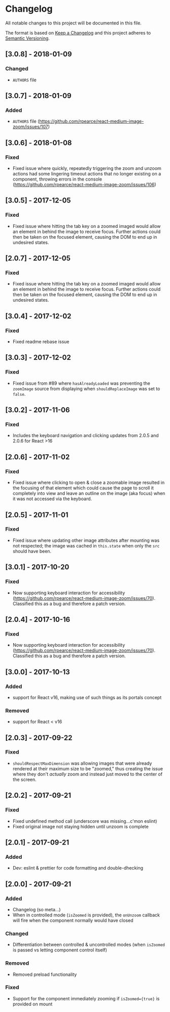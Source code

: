 # Changelog
All notable changes to this project will be documented in this file.

The format is based on [Keep a Changelog](http://keepachangelog.com/en/1.0.0/)
and this project adheres to [Semantic Versioning](http://semver.org/spec/v2.0.0.html).

## [3.0.8] - 2018-01-09

### Changed
- `AUTHORS` file

## [3.0.7] - 2018-01-09

### Added
- `AUTHORS` file (https://github.com/rpearce/react-medium-image-zoom/issues/107)

## [3.0.6] - 2018-01-08

### Fixed
- Fixed issue where quickly, repeatedly triggering the zoom and unzoom actions had some lingering timeout actions that no longer existing on a component, throwing errors in the console (https://github.com/rpearce/react-medium-image-zoom/issues/106)

## [3.0.5] - 2017-12-05

### Fixed
- Fixed issue where hitting the tab key on a zoomed imaged would allow
an element in behind the image to receive focus. Further actions
could then be taken on the focused element, causing the DOM to end
up in undesired states.

## [2.0.7] - 2017-12-05

### Fixed
- Fixed issue where hitting the tab key on a zoomed imaged would allow
an element in behind the image to receive focus. Further actions
could then be taken on the focused element, causing the DOM to end
up in undesired states.

## [3.0.4] - 2017-12-02

### Fixed
- Fixed readme rebase issue

## [3.0.3] - 2017-12-02

### Fixed
- Fixed issue from #89 where `hasAlreadyLoaded` was preventing the `zoomImage` source from displaying when `shouldReplaceImage` was set to `false`.

## [3.0.2] - 2017-11-06

### Fixed
- Includes the keyboard navigation and clicking updates from 2.0.5 and 2.0.6 for React >16

## [2.0.6] - 2017-11-02

### Fixed
- Fixed issue where clicking to open & close a zoomable image resulted in the focusing of that element which could cause the page to scroll it completely into view and leave an outline on the image (aka focus) when it was not accessed via the keyboard.

## [2.0.5] - 2017-11-01

### Fixed
- Fixed issue where updating other image attributes after mounting was not respected; the image was cached in `this.state` when only the `src` should have been.

## [3.0.1] - 2017-10-20

### Fixed
- Now supporting keyboard interaction for accessibility (https://github.com/rpearce/react-medium-image-zoom/issues/70). Classified this as a bug and therefore a patch version.

## [2.0.4] - 2017-10-16

### Fixed
- Now supporting keyboard interaction for accessibility (https://github.com/rpearce/react-medium-image-zoom/issues/70). Classified this as a bug and therefore a patch version.

## [3.0.0] - 2017-10-13

### Added
- support for React v16, making use of such things as its portals concept

### Removed
- support for React < v16

## [2.0.3] - 2017-09-22

### Fixed
- `shouldRespectMaxDimension` was allowing images that were already rendered at their maximum size to be "zoomed," thus creating the issue where they don't _actually_ zoom and instead just moved to the center of the screen.

## [2.0.2] - 2017-09-21

### Fixed
- Fixed undefined method call (underscore was missing...c'mon eslint)
- Fixed original image not staying hidden until unzoom is complete

## [2.0.1] - 2017-09-21

### Added
- Dev: eslint & prettier for code formatting and double-dhecking

## [2.0.0] - 2017-09-21

### Added
- Changelog (so meta...)
- When in controlled mode (`isZoomed` is provided), the `onUnzoom` callback will fire when the component normally would have closed

### Changed
- Differentiation between controlled & uncontrolled modes (when `isZoomed` is passed vs letting component control itself)

### Removed
- Removed preload functionality

### Fixed
- Support for the component immediately zooming if `isZoomed={true}` is provided on mount
